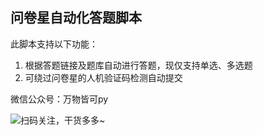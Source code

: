 ## 问卷星自动化答题脚本

此脚本支持以下功能：
1. 根据答题链接及题库自动进行答题，现仅支持单选、多选题
2. 可绕过问卷星的人机验证码检测自动提交

微信公众号：万物皆可py  

![扫码关注，干货多多~](https://mmbiz.qpic.cn/mmbiz_jpg/EUODptNZOeAVlqzPOj0XRia477GXfcls5aJ0813zOnVibSlp35nWnjSrfTk6ibaka32HI3joZ5tgzWPUDA9Ffib25w/)
